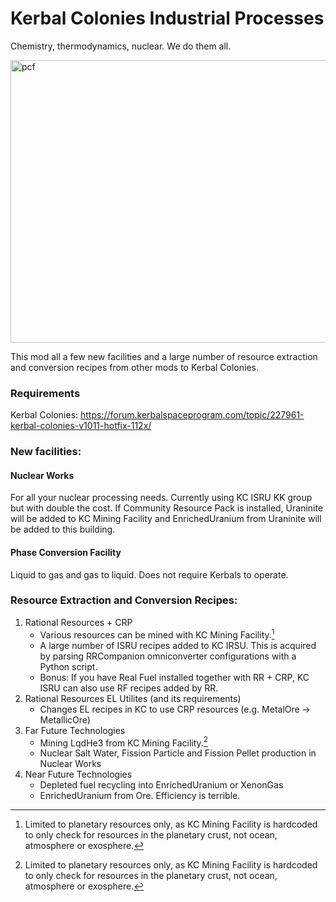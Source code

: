 # Kerbal Colonies Industrial Processes
Chemistry, thermodynamics, nuclear. We do them all.

<img width="668" height="452" alt="pcf" src="https://github.com/user-attachments/assets/d28591f6-6e28-4e31-b9d8-cf6c65a80d4b" />

This mod all a few new facilities and a large number of resource extraction and conversion recipes from other mods to Kerbal Colonies.

### Requirements
Kerbal Colonies: https://forum.kerbalspaceprogram.com/topic/227961-kerbal-colonies-v1011-hotfix-112x/

### New facilities:
#### Nuclear Works
  For all your nuclear processing needs. Currently using KC ISRU KK group but with double the cost. If Community Resource Pack is installed, Uraninite will be added to KC Mining Facility and EnrichedUranium from Uraninite will be added to this building.
#### Phase Conversion Facility
  Liquid to gas and gas to liquid. Does not require Kerbals to operate.

### Resource Extraction and Conversion Recipes:
1. Rational Resources + CRP
   * Various resources can be mined with KC Mining Facility.[^1]
   * A large number of ISRU recipes added to KC IRSU. This is acquired by parsing RRCompanion omniconverter configurations with a Python script.
   * Bonus: If you have Real Fuel installed together with RR + CRP, KC ISRU can also use RF recipes added by RR.
2. Rational Resources EL Utilites (and its requirements)
   * Changes EL recipes in KC to use CRP resources (e.g. MetalOre -> MetallicOre)
3. Far Future Technologies
   * Mining LqdHe3 from KC Mining Facility.[^1]
   * Nuclear Salt Water, Fission Particle and Fission Pellet production in Nuclear Works
4. Near Future Technologies
   * Depleted fuel recycling into EnrichedUranium or XenonGas
   * EnrichedUranium from Ore. Efficiency is terrible.

[^1]: Limited to planetary resources only, as KC Mining Facility is hardcoded to only check for resources in the planetary crust, not ocean, atmosphere or exosphere.
